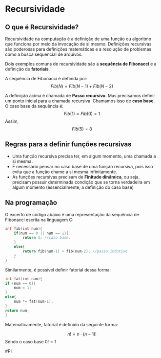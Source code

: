 # Recursividade
## O que é Recursividade?

Recursividade na computação é a definição de uma função ou algoritmo que funciona por meio da invocação de si mesmo. Definições recursivas são poderosas para definições matemáticas e a resolução de problemas como a busca sequencial de arquivos.

Dois exemplos comuns de recursividade são a **sequência de Fibonacci** e a definição de **fatoriais**.

A sequência de Fibonacci é definida por:
$$
Fib(N) = Fib(N-1) + Fib (N-2)
$$

A definição acima é chamada de **Passo recursivo**. Mas precisamos definir um ponto inicial para a chamada recursiva. Chamamos isso de **caso base**. O caso base da sequência é:
$$Fib(1) = Fib(0) = 1$$
Assim, $$Fib(5) = 8  $$
## Regras para a definir funções recursivas

* Uma função recursiva precisa ter, em algum momento, uma chamada a si mesma.
* É necessário pensar no caso base de uma função recursiva, pois isso evita que a função chame a si mesma infinitamente.
* As funções recursivas precisam de **Finitude dinâmica**, ou seja, precisam possuir determinada condição que se torna verdadeira em algum momento (essencialmente, a definição do caso base)

## Na programação

O excerto de código abaixo é uma representação da sequência de Fibonacci escrita na linguagem C:

```c
int fib(int num){
	if(num == 0 || num == 1){ 
		return 1; //caso base.
	}
	else{
		return fib(num-1) + fib(num-2); //passo indutivo
	}
}
```

Similarmente, é possível definir fatorial dessa forma:

```c
int fat(int num){
if (num == 0){
	num = 1;
}
else{
	num *= fat(num-1);
}
return num;
}
```

Matematicamente, fatorial é definido da seguinte forma:

$$
n! = n \cdot (n-1)!
$$
Sendo o caso base $0! = 1$

#PI 